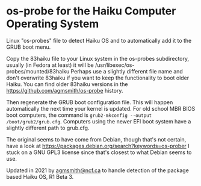 # os-probe for the Haiku Computer Operating System

Linux "os-probes" file to detect Haiku OS and to automatically
add it to the GRUB boot menu.

Copy the 83haiku file to your Linux system in the os-probes subdirectory,
usually (in Fedora at least) it will be /usr/libexec/os-probes/mounted/83haiku
Perhaps use a slightly different file name and don't overwrite 83haiku if you
want to keep the functionality to boot older Haiku.  You can find older 83haiku
versions in the https://github.com/agmsmith/os-probe history.

Then regenerate the GRUB boot configuration file.  This will happen
automatically the next time your kernel is updated.  For old school MBR BIOS
boot computers, the command is `grub2-mkconfig --output /boot/grub2/grub.cfg`.
Computers using the newer EFI boot system have a slightly different path to
grub.cfg.

The original seems to have come from Debian, though that's not certain, have a
look at https://packages.debian.org/search?keywords=os-prober  I stuck on a
GNU GPL3 license since that's closest to what Debian seems to use.

Updated in 2021 by agmsmith@ncf.ca to handle detection of the package based
Haiku OS, R1 Beta 3.

